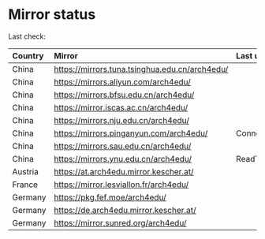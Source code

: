 <script src="./time.js"></script>
# Mirror status
Last check: <script type="text/javascript">localize(1677280831.4785876);</script>

|Country|Mirror|Last update|
|:------|:-----|:----------|
|China|https://mirrors.tuna.tsinghua.edu.cn/arch4edu/|<script type="text/javascript">localize(1677263652);</script>|
|China|https://mirrors.aliyun.com/arch4edu/|<script type="text/javascript">localize(1677263652);</script>|
|China|https://mirrors.bfsu.edu.cn/arch4edu/|<script type="text/javascript">localize(1677263652);</script>|
|China|https://mirror.iscas.ac.cn/arch4edu/|<script type="text/javascript">localize(1677263652);</script>|
|China|https://mirrors.nju.edu.cn/arch4edu/|<script type="text/javascript">localize(1677220582);</script>|
|China|https://mirrors.pinganyun.com/arch4edu/|ConnectionError|
|China|https://mirrors.sau.edu.cn/arch4edu/|<script type="text/javascript">localize(1673850842);</script>|
|China|https://mirrors.ynu.edu.cn/arch4edu/|ReadTimeout|
|Austria|https://at.arch4edu.mirror.kescher.at/|<script type="text/javascript">localize(1677263652);</script>|
|France|https://mirror.lesviallon.fr/arch4edu/|<script type="text/javascript">localize(1677220582);</script>|
|Germany|https://pkg.fef.moe/arch4edu/|<script type="text/javascript">localize(1677263652);</script>|
|Germany|https://de.arch4edu.mirror.kescher.at/|<script type="text/javascript">localize(1677263652);</script>|
|Germany|https://mirror.sunred.org/arch4edu/|<script type="text/javascript">localize(1677263652);</script>|

<script src="./tablefilter/tablefilter.js"></script>
<script src="./table.js"></script>